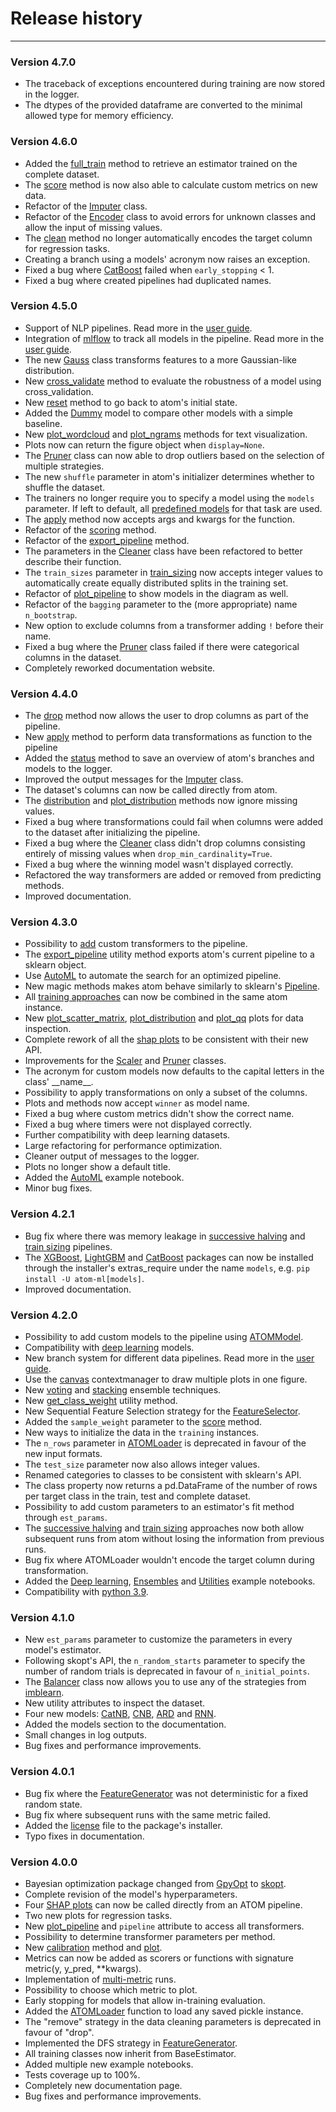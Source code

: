 # Release history
-----------------

### Version 4.7.0

* The traceback of exceptions encountered during training are now stored 
  in the logger.
* The dtypes of the provided dataframe are converted to the minimal allowed
  type for memory efficiency.


### Version 4.6.0

* Added the [full_train](../API/models/gnb/#full-train) method to retrieve
  an estimator trained on the complete dataset.
* The [score](../API/predicting/score) method is now also able to calculate
  custom metrics on new data.
* Refactor of the [Imputer](../API/data_cleaning/imputer) class. 
* Refactor of the [Encoder](../API/data_cleaning/encoder) class to avoid errors
  for unknown classes and allow the input of missing values.
* The [clean](../API/ATOM/atomclassifier/#clean) method no longer automatically
  encodes the target column for regression tasks.
* Creating a branch using a models' acronym now raises an exception.
* Fixed a bug where [CatBoost](../API/models/catb) failed when `early_stopping` < 1.
* Fixed a bug where created pipelines had duplicated names.


### Version 4.5.0

* Support of NLP pipelines. Read more in the [user guide](../user_guide/nlp).
* Integration of [mlflow](https://www.mlflow.org/) to track all models in the
  pipeline. Read more in the [user guide](../user_guide/logging/#tracking).
* The new [Gauss](../API/data_cleaning/gauss) class transforms features to
  a more Gaussian-like distribution.
* New [cross_validate](../API/ATOM/atomclassifier/#cross-validate) method to
  evaluate the robustness of a model using cross_validation.
* New [reset](../API/ATOM/atomclassifier/#reset) method to go back to atom's
  initial state.
* Added the [Dummy](../API/models/dummy) model to compare other models with a
  simple baseline.
* New [plot_wordcloud](../API/plots/plot_wordcloud) and [plot_ngrams](../API/plots/plot_ngrams)
  methods for text visualization.
* Plots now can return the figure object when `display=None`.
* The [Pruner](../API/data_cleaning/pruner) class can now able to drop outliers
  based on the selection of multiple strategies.
* The new `shuffle` parameter in atom's initializer determines whether to
  shuffle the dataset.
* The trainers no longer require you to specify a model using the `models`
  parameter. If left to default, all [predefined models](../user_guide/models/#predefined-models)
  for that task are used.
* The [apply](../API/ATOM/atomclassifier/#apply) method now accepts args and
  kwargs for the function.
* Refactor of the [scoring](../API/ATOM/atomclassifier/#scoring) method.
* Refactor of the [export_pipeline](../API/ATOM/atomclassifier/#export-pipeline) method.
* The parameters in the [Cleaner](../API/data_cleaning/pruner) class have
  been refactored to better describe their function.
* The `train_sizes` parameter in [train_sizing](../API/ATOM/atomclassifier/#train-sizing)
  now accepts integer values to automatically create equally distributed
  splits in the training set.
* Refactor of [plot_pipeline](../API/plots/plot_pipeline) to show models in the
  diagram as well.
* Refactor of the `bagging` parameter to the (more appropriate) name `n_bootstrap`.
* New option to exclude columns from a transformer adding `!` before their name.
* Fixed a bug where the [Pruner](../API/data_cleaning/pruner) class failed if
  there were categorical columns in the dataset.
* Completely reworked documentation website.


### Version 4.4.0

* The [drop](../API/ATOM/atomclassifier/#drop) method now allows the user
  to drop columns as part of the pipeline.
* New [apply](../API/ATOM/atomclassifier/#apply) method to perform data transformations
  as function to the pipeline
* Added the [status](../API/ATOM/atomclassifier/#status) method to save an
  overview of atom's branches and models to the logger.
* Improved the output messages for the [Imputer](../API/data_cleaning/imputer) class.
* The dataset's columns can now be called directly from atom.
* The [distribution](../API/ATOM/atomclassifier/#distribution) and [plot_distribution](../API/plots/plot_distribution)
  methods now ignore missing values.
* Fixed a bug where transformations could fail when columns were added to the
  dataset after initializing the pipeline.
* Fixed a bug where the [Cleaner](../API/data_cleaning/cleaner) class didn't drop
  columns consisting entirely of missing values when `drop_min_cardinality=True`.
* Fixed a bug where the winning model wasn't displayed correctly.
* Refactored the way transformers are added or removed from predicting methods.
* Improved documentation.


### Version 4.3.0

* Possibility to [add](../API/ATOM/atomclassifier/#add) custom transformers to the pipeline.
* The [export_pipeline](../API/ATOM/atomclassifier/#export-pipeline) utility method exports atom's current pipeline to a sklearn object.
* Use [AutoML](../user_guide/data_pipelines/#automl) to automate the search for an optimized pipeline.
* New magic methods makes atom behave similarly to sklearn's [Pipeline](https://scikit-learn.org/stable/modules/generated/sklearn.pipeline.Pipeline.html).
* All [training approaches](../user_guide/training) can now be combined in the same atom instance.
* New [plot_scatter_matrix](../API/plots/plot_scatter_matrix), [plot_distribution](../API/plots/plot_distribution) and [plot_qq](../API/plots/plot_qq) plots for data inspection.
* Complete rework of all the [shap plots](../user_guide/plots/#shap) to be consistent with their new API.
* Improvements for the [Scaler](../API/data_cleaning/scaler) and [Pruner](../API/data_cleaning/pruner) classes.
* The acronym for custom models now defaults to the capital letters in the class' \_\_name__.
* Possibility to apply transformations on only a subset of the columns.
* Plots and methods now accept `winner` as model name.
* Fixed a bug where custom metrics didn't show the correct name.
* Fixed a bug where timers were not displayed correctly.
* Further compatibility with deep learning datasets.
* Large refactoring for performance optimization.
* Cleaner output of messages to the logger.
* Plots no longer show a default title.
* Added the [AutoML](../examples/automl) example notebook.
* Minor bug fixes.


### Version 4.2.1

* Bug fix where there was memory leakage in [successive halving](../user_guide/training/#successive-halving)
  and [train sizing](../user_guide/training/#train-sizing) pipelines.
* The [XGBoost](https://xgboost.readthedocs.io/en/latest/python/python_api.html),
  [LightGBM](https://lightgbm.readthedocs.io/en/latest/) and
  [CatBoost](https://catboost.ai/) packages can now be installed through the installer's
  extras_require under the name `models`, e.g. `pip install -U atom-ml[models]`.
* Improved documentation.


### Version 4.2.0

* Possibility to add custom models to the pipeline using [ATOMModel](../API/ATOM/atommodel).
* Compatibility with [deep learning](../user_guide/models/#deep-learning) models.
* New branch system for different data pipelines. Read more in the [user guide](../user_guide/data_pipelines/#branches).
* Use the [canvas](../API/ATOM/atomclassifier/#canvas) contextmanager to draw multiple plots in one figure.
* New [voting](../user_guide/training/#voting) and [stacking](../user_guide/training/#stacking) ensemble techniques.
* New [get_class_weight](../API/ATOM/atomclassifier/#get-class-weight) utility method.
* New Sequential Feature Selection strategy for the [FeatureSelector](../API/feature_engineering/feature_selector).
* Added the `sample_weight` parameter to the [score](../API/predicting/score) method.
* New ways to initialize the data in the `training` instances.
* The `n_rows` parameter in [ATOMLoader](../API/ATOM/atomloader) is deprecated in
  favour of the new input formats.
* The `test_size` parameter now also allows integer values.
* Renamed categories to classes to be consistent with sklearn's API.
* The class property now returns a pd.DataFrame of the number of rows per target class
  in the train, test and complete dataset.
* Possibility to add custom parameters to an estimator's fit method through `est_params`.
* The [successive halving](../user_guide/training/#successive-halving) and [train sizing](../user_guide/training/#train-sizing)
  approaches now both allow subsequent runs from atom without losing the
  information from previous runs.
* Bug fix where ATOMLoader wouldn't encode the target column during transformation.
* Added the [Deep learning](../examples/deep_learning), 
  [Ensembles](../examples/ensembles) and
  [Utilities](../examples/utilities) example notebooks.
* Compatibility with [python 3.9](https://www.python.org/downloads/release/python-390/).


### Version 4.1.0

* New `est_params` parameter to customize the parameters in every model's estimator.
* Following skopt's API, the `n_random_starts` parameter to specify the number
  of random trials is deprecated in favour of `n_initial_points`.
* The [Balancer](../API/data_cleaning/balancer) class now allows you to use any of the
  strategies from [imblearn](https://imbalanced-learn.readthedocs.io/en/stable/index.html).
* New utility attributes to inspect the dataset.
* Four new models: [CatNB](../API/models/catnb), [CNB](../API/models/cnb),
  [ARD](../API/models/ard) and [RNN](../API/models/rnn).
* Added the models section to the documentation.
* Small changes in log outputs.
* Bug fixes and performance improvements.


### Version 4.0.1

* Bug fix where the [FeatureGenerator](../API/feature_engineering/feature_generator)
  was not deterministic for a fixed random state.
* Bug fix where subsequent runs with the same metric failed.
* Added the [license](../license) file to the package's installer.
* Typo fixes in documentation.


### Version 4.0.0

* Bayesian optimization package changed from [GpyOpt](http://sheffieldml.github.io/GPyOpt/)
  to [skopt](https://scikit-optimize.github.io/stable/).
* Complete revision of the model's hyperparameters.
* Four [SHAP plots](../user_guide/plots/#shap) can now be called directly from an ATOM pipeline.
* Two new plots for regression tasks.
* New [plot_pipeline](../API/plots/plot_pipeline) and `pipeline` attribute to access all transformers. 
* Possibility to determine transformer parameters per method.
* New [calibration](../API/ATOM/atomclassifier/#calibrate) method and [plot](../API/plots/plot_calibration).
* Metrics can now be added as scorers or functions with signature metric(y, y_pred, **kwargs).
* Implementation of [multi-metric](../user_guide/training/#metric) runs.
* Possibility to choose which metric to plot.
* Early stopping for models that allow in-training evaluation.
* Added the [ATOMLoader](../API/ATOM/atomloader) function to load any saved pickle instance.
* The "remove" strategy in the data cleaning parameters is deprecated in favour of "drop".
* Implemented the DFS strategy in [FeatureGenerator](../API/feature_engineering/feature_generator).
* All training classes now inherit from BaseEstimator.
* Added multiple new example notebooks.
* Tests coverage up to 100%.
* Completely new documentation page.
* Bug fixes and performance improvements.